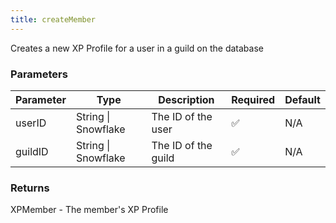```yaml
---
title: createMember
---
```


Creates a new XP Profile for a user in a guild on the database

### Parameters

| Parameter | Type | Description | Required | Default |
|-----------|------|-------------|----------|---------|
|userID|String \| Snowflake|The ID of the user|✅|N/A|
|guildID|String \| Snowflake|The ID of the guild|✅|N/A|


### Returns

XPMember - The member's XP Profile
